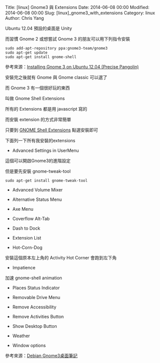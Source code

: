 Title: [linux] Gnome3 與 Extensions
Date: 2014-06-08 00:00
Modified: 2014-06-08 00:00
Slug: [linux]_gnome3_with_extensions
Category: linux
Author: Chris Yang

Ubuntu 12.04  預設的桌面是 Unity

而習慣 Gnome 2  或想嘗試  Gnome 3  的朋友可以用下列指令安裝

    sudo add-apt-repository ppa:gnome3-team/gnome3
    sudo apt-get update
    sudo apt-get install gnome-shell
    
參考來源：<a href="http://www.filiwiese.com/installing-gnome-on-ubuntu-12-04-precise-pangolin/" target="_blank">Installing Gnome 3 on Ubuntu 12.04 (Precise Pangolin)</a>
 
安裝完之後就有 Gnome  與 Gnome classic  可以選了

而 Gnome 3  有一個很好玩的東西

叫做 Gnome Shell Extensions

所有的 Extensions  都是用  javascript  寫的

而安裝 extension  的方式非常簡單

只要到  <a href="https://extensions.gnome.org/" target="_blank">GNOME Shell Extensions</a>  點選安裝即可

下面列一下所有我安裝的extensions

- Advanced Settings in UserMenu

這個可以開啟Gnome3的進階設定
 
但是要先安裝 gnome-tweak-tool

<code>sudo apt-get install gnome-tweak-tool</code>

- Advanced Volume Mixer

- Alternative Status Menu

- Axe Menu

- Coverflow Alt-Tab

- Dash to Dock

- Extension List

- Hot-Corn-Dog

安裝這個原本左上角的  Activity Hot Corner  會跑到左下角

- Impatience

加速 gnome-shell animation

- Places Status Indicator

- Removable Drive Menu

- Remove Accessibility

- Remove Activities Button

- Show Desktop Button

- Weather

- Window options

參考來源：<a href="http://maxubuntu.blogspot.tw/2012/09/debian-gnome3.html" target="_blank">Debian Gnome3桌面筆記</a>
